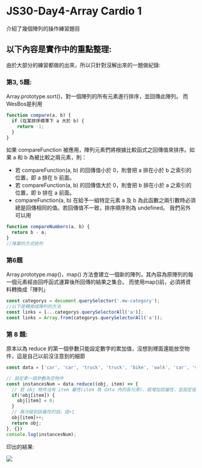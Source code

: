 # JS30-Day4-Array Cardio 1
介紹了幾個陣列的操作練習題目

## 以下內容是實作中的重點整理:
由於大部分的練習都做的出來，所以只針對沒解出來的一題做紀錄:
 
### 第3, 5題:
Array.prototype.sort()，對一個陣列的所有元素進行排序，並回傳此陣列。
而WesBos是利用
```Javascript
function compare(a, b) {
  if (在某排序標準下 a 大於 b) {
    return -1;
  }
}
```
如果 compareFunction 被應用，陣列元素們將根據比較函式之回傳值來排序。如果 a 和 b 為被比較之兩元素，則：

* 若 compareFunction(a, b) 的回傳值小於 0，則會把 a 排在小於 b 之索引的位置，即 a 排在 b 前面。    
* 若 compareFunction(a, b) 的回傳值大於 0，則會把 b 排在小於 a 之索引的位置，即 b 排在 a 前面。  
* compareFunction(a, b) 在給予一組特定元素 a 及 b 為此函數之兩引數時必須總是回傳相同的值。若回傳值不一致，排序順序則為 undefined。
我們另外可以用

```Javascript
function compareNumbers(a, b) {
  return b - a;
}
//降冪的方式排列
```
### 第6題
Array.prototype.map()，map() 方法會建立一個新的陣列，其內容為原陣列的每一個元素經由回呼函式運算後所回傳的結果之集合。
而使用map()前，必須將資料轉換成「陣列」
```Javascript
const categorys = document.querySelector('.mw-category');
//以下是轉換成陣列的方法
const links = [...categorys.querySelectorAll('a')];
const links = Array.from(categorys.querySelectorAll('a'));
```
### 第 8 題:
原本以為 reduce 的第一個參數只能設定數字的累加值，沒想到裡面還能放空物件，這是自己以前沒注意到的細節
```javascript
const data = ['car', 'car', 'truck', 'truck', 'bike', 'walk', 'car', 'van', 'bike', 'walk', 'car', 'van', 'car', 'truck'];

// 設定第一個參數為空物件
const instancesNum = data.reduce((obj, item) => {
  // 若 obj 物件沒有 item 屬性(item 為 data 內的各元素)，就增加該屬性，並設定值為 0
  if(!obj[item]) {
    obj[item] = 0;
  }
  // 再次碰到該屬性的話，值+1
  obj[item]++;
  return obj;
}, {})
console.log(instancesNum);
```

印出的結果:

![](https://i.imgur.com/mmmwSEz.png)
